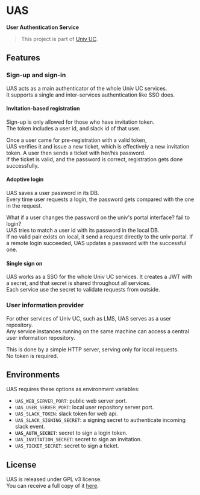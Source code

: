 # UAS

**User Authentication Service**

> This project is part of [Univ UC](https://github.com/univuc).

## Features

### Sign-up and sign-in

UAS acts as a main authenticator of the whole Univ UC services.    
It supports a single and inter-services authentication like SSO does.

#### Invitation-based registration

Sign-up is only allowed for those who have invitation token.    
The token includes a user id, and slack id of that user.

Once a user came for pre-registration with a valid token,     
UAS verifies it and issue a new ticket, which is effectively a new invitation token.
A user then sends a ticket with her/his password.    
If the ticket is valid, and the password is correct, registration gets done successfully. 

#### Adoptive login

UAS saves a user password in its DB.     
Every time user requests a login, the password gets compared with the one in the request.

What if a user changes the password on the univ's portal interface? fail to login?    
UAS tries to match a user id with its password in the local DB.    
If no valid pair exists on local, it send a request directly to the univ portal.
If a remote login succeeded, UAS updates a password with the successful one.

#### Single sign on

UAS works as a SSO for the whole Univ UC services.
It creates a JWT with a secret, and that secret is shared throughout all services.    
Each service use the secret to validate requests from outside.

### User information provider

For other services of Univ UC, such as LMS, UAS serves as a user repository.    
Any service instances running on the same machine can access a central user information repository.

This is done by a simple HTTP server, serving only for local requests.    
No token is required.

## Environments

UAS requires these options as environment variables:

- `UAS_WEB_SERVER_PORT`: public web server port.
- `UAS_USER_SERVER_PORT`: local user repository server port.
- `UAS_SLACK_TOKEN`: slack token for web api.
- `UAS_SLACK_SIGNING_SECRET`: a signing secret to authenticate incoming slack event.
- **`UAS_AUTH_SECRET`**: secret to sign a login token.
- `UAS_INVITATION_SECRET`: secret to sign an invitation.
- `UAS_TICKET_SECRET`: secret to sign a ticket.

## License

UAS is released under GPL v3 license.    
You can receive a full copy of it [here](https://github.com/univuc/UAS/blob/master/LICENSE).
